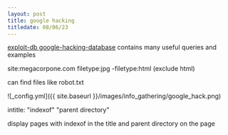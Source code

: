 ```yaml
---
layout: post
title: google hacking
titledate: 08/06/23
---
```


[exploit-db google-hacking-database](https://www.exploit-db.com/google-hacking-database) contains many useful queries and examples

site:megacorpone.com filetype:jpg -filetype:html (exclude html)

can find files like robot.txt

![_config.yml]({{ site.baseurl }}/images/info_gathering/google_hack.png)

intitle: "indexof" "parent directory"

display pages with indexof in the title and parent directory on the page
